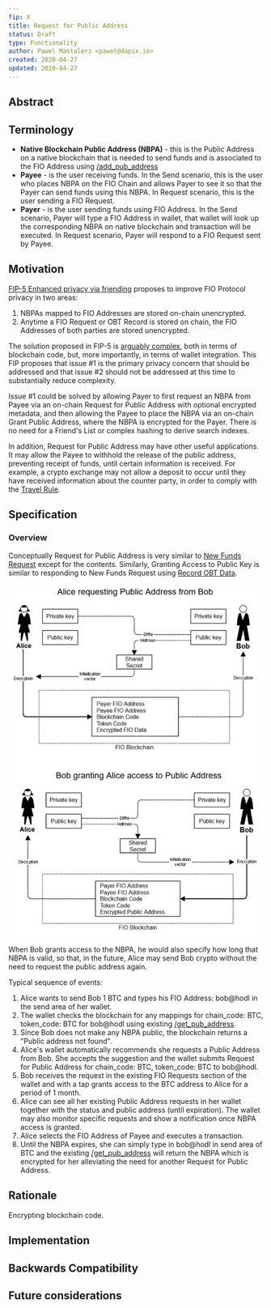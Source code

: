 ```yaml
---
fip: X
title: Request for Public Address
status: Draft
type: Functionality
author: Pawel Mastalerz <pawel@dapix.io>
created: 2020-04-27
updated: 2020-04-27
---
```


## Abstract

## Terminology
* **Native Blockchain Public Address (NBPA)** - this is the Public Address on a native blockchain that is needed to send funds and is associated to the FIO Address using [/add_pub_address](https://developers.fioprotocol.io/api/api-spec/reference/add-pub-address/add-pub-address-model)
* **Payee** - is the user receiving funds. In the Send scenario, this is the user who places NBPA on the FIO Chain and allows Payer to see it so that the Payer can send funds using this NBPA. In Request scenario, this is the user sending a FIO Request.
* **Payer** - is the user sending funds using FIO Address. In the Send scenario, Payer will type a FIO Address in wallet, that wallet will look up the corresponding NBPA on native blockchain and transaction will be executed. In Request scenario, Payer will respond to a FIO Request sent by Payee.

## Motivation
[FIP-5 Enhanced privacy via friending](fip-5.md) proposes to improve FIO Protocol privacy in two areas:
1. NBPAs mapped to FIO Addresses are stored on-chain unencrypted.
1. Anytime a FIO Request or OBT Record is stored on chain, the FIO Addresses of both parties are stored unencrypted.

The solution proposed in FIP-5 is [arguably complex](fip-5.md#complexity-tradeoffs), both in terms of blockchain code, but, more importantly, in terms of wallet integration. This FIP proposes that issue #1 is the primary privacy concern that should be addressed and that issue #2 should not be addressed at this time to substantially reduce complexity.

Issue #1 could be solved by allowing Payer to first request an NBPA from Payee via an on-chain Request for Public Address with optional encrypted metadata, and then allowing the Payee to place the NBPA via an on-chain Grant Public Address, where the NBPA is encrypted for the Payer. There is no need for a Friend's List or complex hashing to derive search indexes.

In addition, Request for Public Address may have other useful applications. It may allow the Payee to withhold the release of the public address, preventing receipt of funds, until certain information is received. For example, a crypto exchange may not allow a deposit to occur until they have received information about the counter party, in order to comply with the [Travel Rule](https://www.fatf-gafi.org/documents/documents/virtual-currency-definitions-aml-cft-risk.html). 

## Specification
### Overview
Conceptually Request for Public Address is very similar to [New Funds Request](https://developers.fioprotocol.io/api/api-spec/reference/new-funds-request/new-funds-request-model) except for the contents. Similarly, Granting Access to Public Key is similar to responding to New Funds Request using [Record OBT Data](https://developers.fioprotocol.io/api/api-spec/reference/record-obt-data/record-obt-data-model).

![](images/Diagram-Request-for-Public-Address.PNG)

When Bob grants access to the NBPA, he would also specify how long that NBPA is valid, so that, in the future, Alice may send Bob crypto without the need to request the public address again.

Typical sequence of events:
1. Alice wants to send Bob 1 BTC and types his FIO Address: bob@hodl in the send area of her wallet.
1. The wallet checks the blockchain for any mappings for chain_code: BTC, token_code: BTC for bob@hodl using existing [/get_pub_address](https://developers.fioprotocol.io/api/api-spec/reference/get-pub-address/get-pub-address).
1. Since Bob does not make any NBPA public, the blockchain returns a "Public address not found".
1. Alice's wallet automatically recommends she requests a Public Address from Bob. She accepts the suggestion and the wallet submits Request for Public Address for chain_code: BTC, token_code: BTC to bob@hodl.
1. Bob receives the request in the existing FIO Requests section of the wallet and with a tap grants access to the BTC address to Alice for a period of 1 month.
1. Alice can see all her existing Public Address requests in her wallet together with the status and public address (until expiration). The wallet may also monitor specific requests and show a notification once NBPA access is granted.
1. Alice selects the FIO Address of Payee and executes a transaction.
1. Until the NBPA expires, she can simply type in bob@hodl in send area of BTC and the existing [/get_pub_address](https://developers.fioprotocol.io/api/api-spec/reference/get-pub-address/get-pub-address) will return the NBPA which is encrypted for her alleviating the need for another Request for Public Address.

## Rationale
Encrypting blockchain code.

## Implementation

## Backwards Compatibility

## Future considerations
